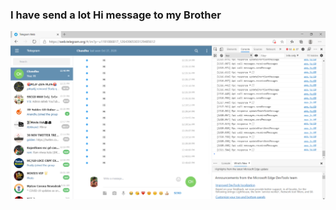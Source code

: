 <h3>I have send a lot Hi message to my Brother</h3>

![alt image](https://github.com/akhil-s-kumar/amfoss-tasks/blob/main/task-09/spam.png?raw=true)

